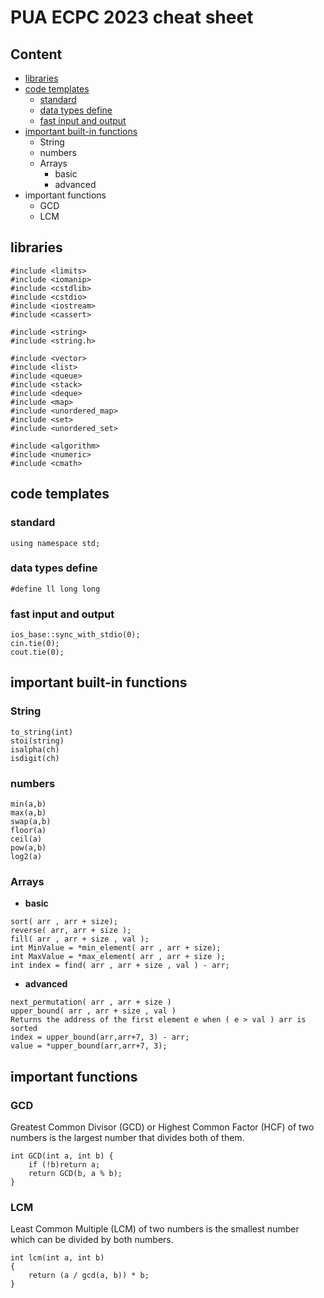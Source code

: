 # PUA ECPC 2023 cheat sheet 
## Content
- [libraries](#libraries)
- [code templates](#code-templates)
  - [standard](#standard)
  - [data types define](#data-types-define)
  - [fast input and output](#fast-input-and-output)
- [important built-in functions](important-built--in-functions) 
  - String
  - numbers
  - Arrays
    - basic
    - advanced
- important functions 
  - GCD
  - LCM

## libraries
```
#include <limits>
#include <iomanip>
#include <cstdlib>
#include <cstdio>
#include <iostream>
#include <cassert>

#include <string>
#include <string.h>

#include <vector>
#include <list>
#include <queue>
#include <stack>
#include <deque>
#include <map>
#include <unordered_map>
#include <set>
#include <unordered_set>

#include <algorithm>
#include <numeric>
#include <cmath>
```
## code templates
### standard
```
using namespace std;
```

### data types define
```
#define ll long long
```
### fast input and output
```
ios_base::sync_with_stdio(0);
cin.tie(0);
cout.tie(0);
```

## important built-in functions 
### String
```
to_string(int)
stoi(string)
isalpha(ch)
isdigit(ch)
```
### numbers
```
min(a,b)
max(a,b)
swap(a,b)
floor(a)
ceil(a)
pow(a,b)
log2(a)
```
### Arrays
- **basic**
```
sort( arr , arr + size);
reverse( arr, arr + size );
fill( arr , arr + size , val );
int MinValue = *min_element( arr , arr + size);
int MaxValue = *max_element( arr , arr + size );
int index = find( arr , arr + size , val ) - arr;
```
- **advanced**
```
next_permutation( arr , arr + size )
upper_bound( arr , arr + size , val )
Returns the address of the first element e when ( e > val ) arr is sorted
index = upper_bound(arr,arr+7, 3) - arr;
value = *upper_bound(arr,arr+7, 3);
```




## important functions 
### GCD
Greatest Common Divisor (GCD) or Highest Common Factor (HCF) of two numbers is the largest number that divides both of them. 
```
int GCD(int a, int b) {
	if (!b)return a;
	return GCD(b, a % b);
}
```
### LCM
Least Common Multiple (LCM) of two numbers is the smallest number which can be divided by both numbers. 
```
int lcm(int a, int b)
{
    return (a / gcd(a, b)) * b;
}
```





